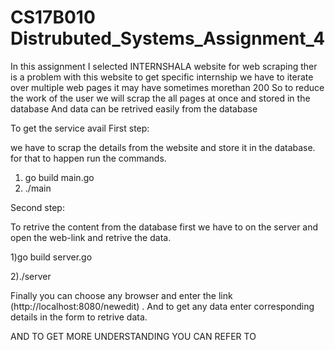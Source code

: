 # CS17B010 Distrubuted_Systems_Assignment_4

In this assignment I selected INTERNSHALA website for web scraping ther is a problem with this website to get specific internship we have to 
iterate over multiple web pages it may have sometimes morethan 200 
So to reduce the work of the user we will scrap the all pages at once and stored in the database
And data can be retrived easily from the database

To get the service avail
First step:

   we have to scrap the details from the website and store it in the database.
   for that to happen run the commands.
   1) go build main.go
   2) ./main


Second step:

   To retrive the content from the database first we have to on the server and open the web-link and retrive the data.
   
   1)go build server.go
   
   2)./server
   
Finally you can choose any browser and enter the link (http://localhost:8080/newedit) .
And to get any data enter corresponding details in the form to retrive data.

AND TO GET MORE UNDERSTANDING YOU CAN REFER TO 
